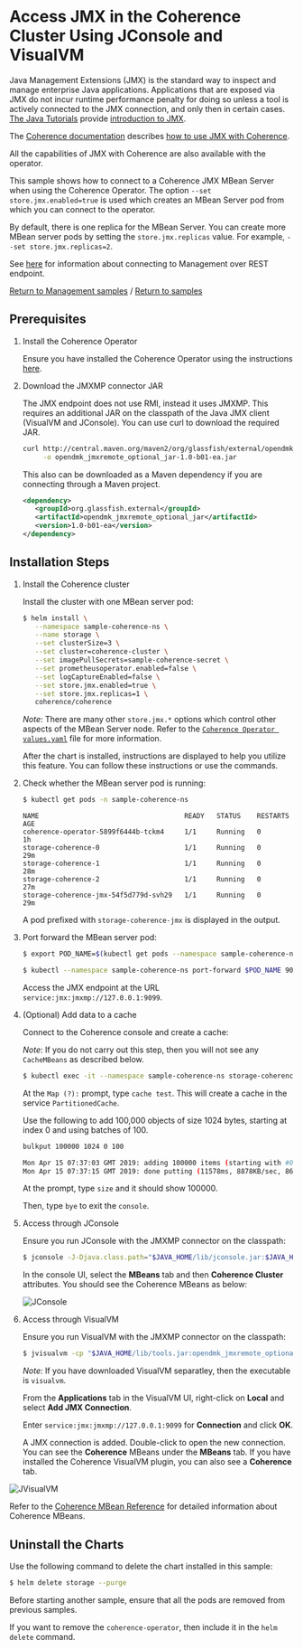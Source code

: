 # Access JMX in the Coherence Cluster Using JConsole and VisualVM

Java Management Extensions (JMX) is the standard way to inspect and manage enterprise Java applications.  Applications that are exposed via JMX do not incur runtime performance penalty for doing so unless a tool is actively connected to the JMX connection, and only then in certain cases.  [The Java Tutorials](https://docs.oracle.com/javase/tutorial/) provide
[introduction to JMX](https://docs.oracle.com/javase/tutorial/jmx/index.html).  

The [Coherence documentation](https://docs.oracle.com/middleware/12213/coherence/COHMG/toc.htm)
describes [how to use JMX with Coherence](https://docs.oracle.com/middleware/12213/coherence/COHMG/using-jmx-manage-oracle-coherence.htm#COHMG239).

All the capabilities of JMX with Coherence are also available with the operator.

This sample shows how to connect to a Coherence JMX MBean Server when using the Coherence Operator. The option `--set store.jmx.enabled=true` is used which creates an MBean Server pod from which you can connect to the operator.

By default, there is one replica for the MBean Server. You can create more MBean server pods by setting the `store.jmx.replicas` value. For example, `--set store.jmx.replicas=2`.

See [here](../../management/rest/) for information about connecting to Management over REST endpoint.

[Return to Management samples](../) / [Return to samples](../../README.md#list-of-samples)

## Prerequisites

1. Install the Coherence Operator

   Ensure you have installed the Coherence Operator using the instructions [here](../../../README.md#install-the-coherence-operator).

1. Download the JMXMP connector JAR

   The JMX endpoint does not use RMI, instead it uses JMXMP. This requires an additional JAR on the classpath
   of the Java JMX client (VisualVM and JConsole). You can use curl to download the required JAR.

   ```bash
   curl http://central.maven.org/maven2/org/glassfish/external/opendmk_jmxremote_optional_jar/1.0-b01-ea/opendmk_jmxremote_optional_jar-1.0-b01-ea.jar \
        -o opendmk_jmxremote_optional_jar-1.0-b01-ea.jar
   ```     
  
   This also can be downloaded as a Maven dependency if you are connecting through a Maven project.
  
   ```xml
   <dependency>
      <groupId>org.glassfish.external</groupId>
      <artifactId>opendmk_jmxremote_optional_jar</artifactId>
      <version>1.0-b01-ea</version>
   </dependency>
   ```

## Installation Steps

1. Install the Coherence cluster

   Install the cluster with one MBean server pod:

   ```bash
   $ helm install \
      --namespace sample-coherence-ns \
      --name storage \
      --set clusterSize=3 \
      --set cluster=coherence-cluster \
      --set imagePullSecrets=sample-coherence-secret \
      --set prometheusoperator.enabled=false \
      --set logCaptureEnabled=false \
      --set store.jmx.enabled=true \
      --set store.jmx.replicas=1 \
      coherence/coherence
   ```
   
   *Note*: There are many other `store.jmx.*` options which control other aspects of the MBean Server node.
   Refer to the [`Coherence Operator values.yaml`](https://github.com/oracle/coherence-operator/blob/master/operator/src/main/helm/coherence/values.yaml) file
   for more information.
   
   After the chart is installed, instructions are displayed to help you utilize this feature.
   You can follow these instructions or use the commands.
   
1. Check whether the MBean server pod is running:

    ```bash
    $ kubectl get pods -n sample-coherence-ns
    ```
    ```console
    NAME                                    READY   STATUS    RESTARTS   AGE
    coherence-operator-5899f6444b-tckm4     1/1     Running   0          1h
    storage-coherence-0                     1/1     Running   0          29m
    storage-coherence-1                     1/1     Running   0          28m
    storage-coherence-2                     1/1     Running   0          27m
    storage-coherence-jmx-54f5d779d-svh29   1/1     Running   0          29m
    ```   
    
    A pod prefixed with `storage-coherence-jmx` is displayed in the output.
   
1. Port forward the MBean server pod:
   
   ```bash
   $ export POD_NAME=$(kubectl get pods --namespace sample-coherence-ns -l "app=coherence,release=storage,component=coherenceJMXPod" -o jsonpath="{.items[0].metadata.name}")

   $ kubectl --namespace sample-coherence-ns port-forward $POD_NAME 9099:9099
   ```

   Access the JMX endpoint at the URL `service:jmx:jmxmp://127.0.0.1:9099`.

1. (Optional) Add data to a cache

   Connect to the Coherence console and create a cache:

   *Note*: If you do not carry out this step, then you will not see any `CacheMBeans` as described below.

   ```bash
   $ kubectl exec -it --namespace sample-coherence-ns storage-coherence-0 bash /scripts/startCoherence.sh console
   ```   
   
   At the `Map (?):` prompt, type `cache test`.  This will create a cache in the service `PartitionedCache`.
   
   Use the following to add 100,000 objects of size 1024 bytes, starting at index 0 and using batches of 100.
   
   ```bash
   bulkput 100000 1024 0 100

   Mon Apr 15 07:37:03 GMT 2019: adding 100000 items (starting with #0) each 1024 bytes ...
   Mon Apr 15 07:37:15 GMT 2019: done putting (11578ms, 8878KB/sec, 8637 items/sec)
   ```
   
   At the prompt, type `size` and it should show 100000.
   
   Then, type `bye` to exit the `console`.

1. Access through JConsole
    
   Ensure you run JConsole with the JMXMP connector on the classpath:

   ```bash
   $ jconsole -J-Djava.class.path="$JAVA_HOME/lib/jconsole.jar:$JAVA_HOME/lib/tools.jar:opendmk_jmxremote_optional_jar-1.0-b01-ea.jar" service:jmx:jmxmp://127.0.0.1:9099
   ```
   
   In the console UI, select the **MBeans** tab and then **Coherence Cluster** attributes. You should see the Coherence MBeans as below:
   
   ![JConsole](img/jconsole.png)
   
1. Access through VisualVM

   Ensure you run VisualVM with the JMXMP connector on the classpath:

   ```bash
   $ jvisualvm -cp "$JAVA_HOME/lib/tools.jar:opendmk_jmxremote_optional_jar-1.0-b01-ea.jar" 
   ```
    
   *Note*: If you have downloaded VisualVM separatley, then the executable is `visualvm`.
   
   From the **Applications** tab in the VisualVM UI, right-click on **Local** and select **Add JMX Connection**.
   
   Enter `service:jmx:jmxmp://127.0.0.1:9099` for **Connection** and click **OK**.
   
   A JMX connection is added. Double-click to open the new connection. You can see the **Coherence** MBeans under the **MBeans** tab. If you have installed the Coherence VisualVM plugin, you can also see a **Coherence** tab.
   
  ![JVisualVM](img/jvisualvm.png)
  
  Refer to the [Coherence MBean Reference](https://docs.oracle.com/middleware/12213/coherence/COHMG/oracle-coherence-mbeans-reference.htm#COHMG5442) for detailed information about Coherence MBeans.

## Uninstall the Charts

Use the following command to delete the chart installed in this sample:

```bash
$ helm delete storage --purge
```

Before starting another sample, ensure that all the pods are removed from previous samples.

If you want to remove the `coherence-operator`, then include it in the `helm delete` command.
